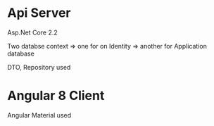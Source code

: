 # Api Server
Asp.Net Core 2.2

Two databse context
=> one for on Identity
=> another for Application database

DTO, Repository used

# Angular 8 Client
Angular Material used



